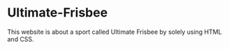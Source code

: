 # Ultimate-Frisbee
This website is about a sport called Ultimate Frisbee by solely using HTML and CSS.

